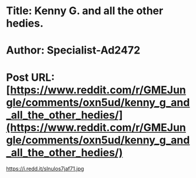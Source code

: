 # Title: Kenny G. and all the other hedies.
# Author: Specialist-Ad2472
# Post URL: [https://www.reddit.com/r/GMEJungle/comments/oxn5ud/kenny_g_and_all_the_other_hedies/](https://www.reddit.com/r/GMEJungle/comments/oxn5ud/kenny_g_and_all_the_other_hedies/)


https://i.redd.it/slnulos7jaf71.jpg